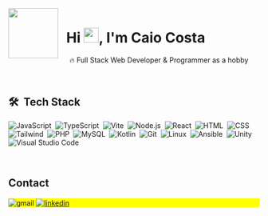 <img align="left" src="https://media.giphy.com/media/M9gbBd9nbDrOTu1Mqx/giphy.gif" width="100"/>

<h1 align="left">&nbsp;&nbsp;Hi <img src="https://raw.githubusercontent.com/kaueMarques/kaueMarques/master/hi.gif" height="30px">, I'm Caio Costa</h1>

&nbsp;&nbsp;&nbsp;&nbsp; 🔥 Full Stack Web Developer & Programmer as a hobby

<br>

## 🛠 &nbsp;Tech Stack

![JavaScript](https://img.shields.io/badge/-JavaScript-05122A?style=flat&logo=javascript)&nbsp;
![TypeScript](https://img.shields.io/badge/-TypeScript-05122A?style=flat&logo=typescript)&nbsp;
![Vite](https://img.shields.io/badge/-Vite-05122A?style=flat&logo=vite)&nbsp;
![Node.js](https://img.shields.io/badge/-Node.js-05122A?style=flat&logo=node.js)&nbsp;
![React](https://img.shields.io/badge/-React-05122A?style=flat&logo=react)&nbsp;
![HTML](https://img.shields.io/badge/-HTML-05122A?style=flat&logo=HTML5)&nbsp;
![CSS](https://img.shields.io/badge/-CSS-05122A?style=flat&logo=CSS3&logoColor=1572B6)&nbsp;
![Tailwind](https://img.shields.io/badge/-Tailwind%20CSS-05122A?style=flat&logo=tailwindcss)&nbsp;
![PHP](https://img.shields.io/badge/-PHP-05122A?style=flat&logo=php)&nbsp;
![MySQL](https://img.shields.io/badge/-MySQL-05122A?style=flat&logo=mysql)&nbsp;
![Kotlin](https://img.shields.io/badge/-Kotlin-05122A?style=flat&logo=kotlin)&nbsp;
![Git](https://img.shields.io/badge/-Git-05122A?style=flat&logo=git)&nbsp;
![Linux](https://img.shields.io/badge/-Linux-05122A?style=flat&logo=linux)&nbsp;
![Ansible](https://img.shields.io/badge/-Ansible-05122A?style=flat&logo=ansible)&nbsp;
![Unity](https://img.shields.io/badge/-Unity-05122A?style=flat&logo=unity)&nbsp;
![Visual Studio Code](https://img.shields.io/badge/-Visual%20Studio%20Code-05122A?style=flat&logo=visual-studio-code&logoColor=007ACC)&nbsp;

<br>

## Contact

<p align="left" style="background:yellow">
  <img align="center" src="https://img.shields.io/badge/-caiocrrodrigues2004@gmail.com-05122A?style=flat&logo=gmail" alt="gmail"/>
  
  <a href="https://linkedin.com/in/caioreigot/" target="_blank">
    <img align="center" src="https://img.shields.io/badge/-caioreigot-05122A?style=flat&logo=linkedin" alt="linkedin"/>
  </a>
</p>

